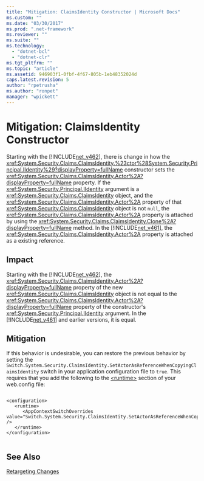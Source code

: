 ```yaml
---
title: "Mitigation: ClaimsIdentity Constructor | Microsoft Docs"
ms.custom: ""
ms.date: "03/30/2017"
ms.prod: ".net-framework"
ms.reviewer: ""
ms.suite: ""
ms.technology: 
  - "dotnet-bcl"
  - "dotnet-clr"
ms.tgt_pltfrm: ""
ms.topic: "article"
ms.assetid: 946903f1-0fbf-4f67-805b-1eb48352024d
caps.latest.revision: 5
author: "rpetrusha"
ms.author: "ronpet"
manager: "wpickett"
---
```

# Mitigation: ClaimsIdentity Constructor
Starting with the [!INCLUDE[net_v462](../../../includes/net-v462-md.md)], there is change in how the <xref:System.Security.Claims.ClaimsIdentity.%23ctor%28System.Security.Principal.IIdentity%29?displayProperty=fullName> constructor sets the <xref:System.Security.Claims.ClaimsIdentity.Actor%2A?displayProperty=fullName> property. If the <xref:System.Security.Principal.IIdentity> argument is a <xref:System.Security.Claims.ClaimsIdentity> object, and the <xref:System.Security.Claims.ClaimsIdentity.Actor%2A> property of that <xref:System.Security.Claims.ClaimsIdentity> object is not `null`, the <xref:System.Security.Claims.ClaimsIdentity.Actor%2A> property is attached by using the <xref:System.Security.Claims.ClaimsIdentity.Clone%2A?displayProperty=fullName> method. In the [!INCLUDE[net_v461](../../../includes/net-v461-md.md)], the <xref:System.Security.Claims.ClaimsIdentity.Actor%2A> property is attached as a  existing reference.  
  
## Impact  
 Starting with the [!INCLUDE[net_v462](../../../includes/net-v462-md.md)], the <xref:System.Security.Claims.ClaimsIdentity.Actor%2A?displayProperty=fullName> property of the new <xref:System.Security.Claims.ClaimsIdentity> object is not equal to the <xref:System.Security.Claims.ClaimsIdentity.Actor%2A?displayProperty=fullName> property of the constructor's <xref:System.Security.Principal.IIdentity> argument. In the [!INCLUDE[net_v461](../../../includes/net-v461-md.md)] and earlier versions, it is equal.  
  
## Mitigation  
 If this behavior is undesirable, you can restore the previous behavior by setting the `Switch.System.Security.ClaimsIdentity.SetActorAsReferenceWhenCopyingClaimsIdentity` switch in your application configuration file to `true`. This requires that you add the following to  the [\<runtime>](../../../docs/framework/configure-apps/file-schema/runtime/runtime-element.md) section of your web.config file:  
  
```  
  
<configuration>  
   <runtime>  
      <AppContextSwitchOverrides value="Switch.System.Security.ClaimsIdentity.SetActorAsReferenceWhenCopyingClaimsIdentity=true" />  
   </runtime>  
</configuration>  
  
```  
  
## See Also  
 [Retargeting Changes](../../../docs/framework/migration-guide/retargeting-changes-in-the-net-framework-4-6.md)